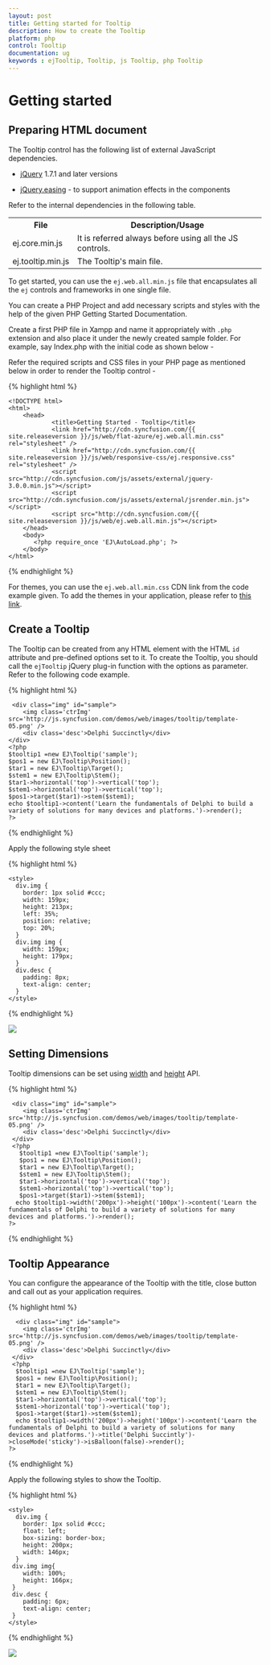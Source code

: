 ```yaml
---
layout: post
title: Getting started for Tooltip 
description: How to create the Tooltip
platform: php
control: Tooltip
documentation: ug
keywords : ejTooltip, Tooltip, js Tooltip, php Tooltip
---
```

# Getting started

## Preparing HTML document

The Tooltip control has the following list of external JavaScript dependencies. 

* [jQuery](https://jquery.com/) 1.7.1 and later versions

* [jQuery.easing](https://gsgd.co.uk/sandbox/jquery/easing/) - to support animation effects in the components

Refer to the internal dependencies in the following table.

<table>
<tr>
<th>
File                                </th><th>
Description/Usage</th></tr>
<tr>
<td>
ej.core.min.js</td><td>
It is referred always before using all the JS controls.</td></tr>
<tr>
<td>
ej.tooltip.min.js</td><td>
The Tooltip's main file.</td></tr>
</table>

To get started, you can use the `ej.web.all.min.js` file that encapsulates all the `ej` controls and frameworks in one single file. 

You can create a PHP Project and add necessary scripts and styles with the help of the given PHP Getting Started Documentation.

Create a first PHP file in Xampp and name it appropriately with `.php` extension and also place it under the newly created sample folder. For example, say Index.php with the initial code as shown below -

Refer the required scripts and CSS files in your PHP page as mentioned below in order to render the Tooltip control - 

{% highlight html %}

    <!DOCTYPE html>
    <html>
        <head>
                <title>Getting Started - Tooltip</title>
                <link href="http://cdn.syncfusion.com/{{ site.releaseversion }}/js/web/flat-azure/ej.web.all.min.css" rel="stylesheet" />
                <link href="http://cdn.syncfusion.com/{{ site.releaseversion }}/js/web/responsive-css/ej.responsive.css" rel="stylesheet" />
                <script src="http://cdn.syncfusion.com/js/assets/external/jquery-3.0.0.min.js"></script>
                <script src="http://cdn.syncfusion.com/js/assets/external/jsrender.min.js"></script>
                <script src="http://cdn.syncfusion.com/{{ site.releaseversion }}/js/web/ej.web.all.min.js"></script>
        </head>
        <body>
           <?php require_once 'EJ\AutoLoad.php'; ?>
        </body>
    </html>

{% endhighlight %}

For themes, you can use the `ej.web.all.min.css` CDN link from the code example given. To add the themes in your application, please refer to [this link](https://help.syncfusion.com/js/theming-in-essential-javascript-components).

## Create a Tooltip

The Tooltip can be created from any HTML element with the HTML `id` attribute and pre-defined options set to it. To create the Tooltip, you should call the `ejTooltip` jQuery plug-in function with the options as parameter. Refer to the following code example.

{% highlight html %}
 
     <div class="img" id="sample">
        <img class='ctrImg' src='http://js.syncfusion.com/demos/web/images/tooltip/template-05.png' />
        <div class='desc'>Delphi Succinctly</div>
    </div>
    <?php
    $tooltip1 =new EJ\Tooltip('sample');
    $pos1 = new EJ\Tooltip\Position();
    $tar1 = new EJ\Tooltip\Target();
    $stem1 = new EJ\Tooltip\Stem();
    $tar1->horizontal('top')->vertical('top');
    $stem1->horizontal('top')->vertical('top');
    $pos1->target($tar1)->stem($stem1);
    echo $tooltip1->content('Learn the fundamentals of Delphi to build a variety of solutions for many devices and platforms.')->render();
    ?>

{% endhighlight %}

Apply the following style sheet

{% highlight html %}

    <style>
      div.img {
        border: 1px solid #ccc;
        width: 159px;
        height: 213px;
        left: 35%;
        position: relative;
        top: 20%;
      }
      div.img img {
        width: 159px;
        height: 179px;
      }
      div.desc {
        padding: 8px;
        text-align: center;
      }
    </style>
    
{% endhighlight %}

![](Getteing-Started_images/Getteing-Started_img1.jpeg)

## Setting Dimensions

Tooltip dimensions can be set using [width](https://help.syncfusion.com/js/api/ejtooltip#members:width) and [height](https://help.syncfusion.com/js/api/ejtooltip#members:height) API.

{% highlight html %}
 
     <div class="img" id="sample">
        <img class='ctrImg' src='http://js.syncfusion.com/demos/web/images/tooltip/template-05.png' />
        <div class='desc'>Delphi Succinctly</div>
     </div>
     <?php
       $tooltip1 =new EJ\Tooltip('sample');
       $pos1 = new EJ\Tooltip\Position();
       $tar1 = new EJ\Tooltip\Target();
       $stem1 = new EJ\Tooltip\Stem();
       $tar1->horizontal('top')->vertical('top');
       $stem1->horizontal('top')->vertical('top');
       $pos1->target($tar1)->stem($stem1);
      echo $tooltip1->width('200px')->height('100px')->content('Learn the fundamentals of Delphi to build a variety of solutions for many devices and platforms.')->render();
    ?>
    
{% endhighlight %}

## Tooltip Appearance 

You can configure the appearance of the Tooltip with the title, close button and call out as your application requires.

{% highlight html %}
 
      <div class="img" id="sample">
        <img class='ctrImg' src='http://js.syncfusion.com/demos/web/images/tooltip/template-05.png' />
        <div class='desc'>Delphi Succinctly</div>
     </div>
     <?php
      $tooltip1 =new EJ\Tooltip('sample');
      $pos1 = new EJ\Tooltip\Position();
      $tar1 = new EJ\Tooltip\Target();
      $stem1 = new EJ\Tooltip\Stem();
      $tar1->horizontal('top')->vertical('top');
      $stem1->horizontal('top')->vertical('top');
      $pos1->target($tar1)->stem($stem1);
      echo $tooltip1->width('200px')->height('100px')->content('Learn the fundamentals of Delphi to build a variety of solutions for many devices and platforms.')->title('Delphi Succintly')->closeMode('sticky')->isBalloon(false)->render();
    ?>
    
{% endhighlight %}

Apply the following styles to show the Tooltip.

{% highlight html %}

    <style>
      div.img {
        border: 1px solid #ccc;
        float: left;
        box-sizing: border-box;
        height: 200px;
        width: 146px;
      }
     div.img img{
        width: 100%;
        height: 166px;
     }
     div.desc {
        padding: 6px;
        text-align: center;
     }
    </style>
    
{% endhighlight %}

![](Getteing-Started_images/Getteing-Started_img2.jpeg)

